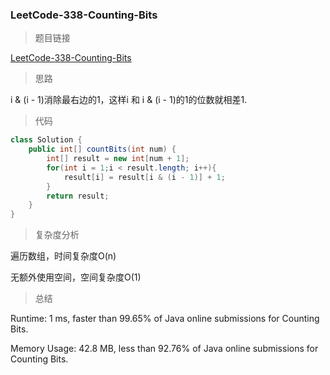 ### LeetCode-338-Counting-Bits

> 题目链接

[LeetCode-338-Counting-Bits](https://leetcode.com/problems/counting-bits/)

> 思路

i & (i - 1)消除最右边的1，这样i 和 i & (i - 1)的1的位数就相差1.

> 代码

```java
class Solution {
    public int[] countBits(int num) {
        int[] result = new int[num + 1];
        for(int i = 1;i < result.length; i++){
            result[i] = result[i & (i - 1)] + 1;
        }
        return result;
    }
}
```

> 复杂度分析

遍历数组，时间复杂度O(n)

无额外使用空间，空间复杂度O(1)

> 总结

Runtime: 1 ms, faster than 99.65% of Java online submissions for Counting Bits.

Memory Usage: 42.8 MB, less than 92.76% of Java online submissions for Counting Bits.
